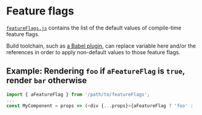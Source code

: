 # Feature flags

[`featureFlags.js`](./featureFlags.js) contains the list of the default values of compile-time feature flags.

Build toolchain, such as [a Babel plugin](../scripts/babel-plugin-transform-carbon-feature-flags.js), can replace variable here and/or the references in order to apply non-default values to those feature flags.

## Example: Rendering `foo` if `aFeatureFlag` is `true`, render `bar` otherwise

```javascript
import { aFeatureFlag } from '/path/to/featureFlags';
...
const MyComponent = props => (<div {...props}>{aFeatureFlag ? 'foo' : 'bar'}</div>);
```
